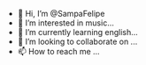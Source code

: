 - 👋 Hi, I’m @SampaFelipe
- 👀 I’m interested in music...
- 🌱 I’m currently learning english...
- 💞️ I’m looking to collaborate on ...
- 📫 How to reach me ...

<!---
SampaFelipe/SampaFelipe is a ✨ special ✨ repository because its `README.md` (this file) appears on your GitHub profile.
You can click the Preview link to take a look at your changes.
--->
